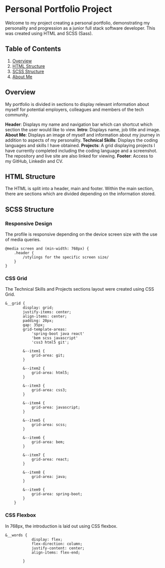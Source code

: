 # Personal Portfolio Project

Welcome to my project creating a personal portfolio, demonstrating my personality and progression as a junior full stack software developer. This was created using HTML and SCSS (Sass).

## Table of Contents

1. [Overview](#overview)
2. [HTML Structure](#html-structure)
3. [SCSS Structure](#scss-structure)
4. [About Me](#about-me)

## Overview

My portfolio is divided in sections to display relevant information about myself for potential employers, colleagues and members of the tech community.

**Header**: Displays my name and navigation bar which can shortcut which section the user would like to view.
**Intro**: Displays name, job title and image. 
**About Me**: Displays an image of myself and information about my journey in addition to aspects of my personality.
**Technical Skills**: Displays the coding languages and skills I have obtained.
**Projects**: A grid displaying projects I have currently completed including the coding language and a screenshot. The repository and live site are also linked for viewing.
**Footer**: Access to my GitHub, Linkedin and CV. 

## HTML Structure

The HTML is split into a header, main and footer. Within the main section, there are sections which are divided depending on the information stored.

## SCSS Structure

### Responsive Design
The profile is responsive depending on the device screen size with the use of media queries.

```
@media screen and (min-width: 768px) {
    .header {
        /stylings for the specific screen size/
    }
}
```

### CSS Grid
The Technical Skills and Projects sections layout were created using CSS Grid.

```
&__grid {
        display: grid;
        justify-items: center;
        align-items: center;
        padding: 20px;
        gap: 35px;
        grid-template-areas:
            'spring-boot java react'
            'bem scss javascript'
            'css3 html5 git';

        &--item1 {
            grid-area: git;
        }

        &--item2 {
            grid-area: html5;
        }

        &--item3 {
            grid-area: css3;
        }

        &--item4 {
            grid-area: javascript;
        }

        &--item5 {
            grid-area: scss;
        }

        &--item6 {
            grid-area: bem;
        }

        &--item7 {
            grid-area: react;
        }

        &--item8 {
            grid-area: java;
        }

        &--item9 {
            grid-area: spring-boot;
        }
    }
```

### CSS Flexbox

In 768px, the introduction is laid out using CSS flexbox.

```
&__words {
            display: flex;
            flex-direction: column;
            justify-content: center;
            align-items: flex-end;

        }
```
